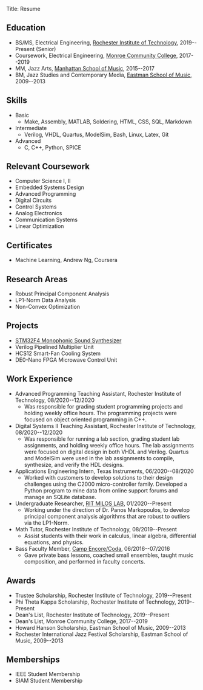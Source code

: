 Title: Resume

## Education

* BS/MS, Electrical Engineering, [Rochester Institute of Technology](https://www.rit.edu/), 2019--Present (Senior)
* Coursework, Electrical Engineering, [Monroe Community College](https://www.monroecc.edu/), 2017--2019
* MM, Jazz Arts, [Manhattan School of Music](https://www.msmnyc.edu/), 2015--2017
* BM, Jazz Studies and Contemporary Media, [Eastman School of Music](https://www.esm.rochester.edu/), 2009--2013

## Skills

* Basic
    * Make, Assembly, MATLAB, Soldering, HTML, CSS, SQL, Markdown
* Intermediate
    * Verilog, VHDL, Quartus, ModelSim, Bash, Linux, Latex, Git
* Advanced
    * C, C++, Python, SPICE

## Relevant Coursework

* Computer Science I, II
* Embedded Systems Design
* Advanced Programming
* Digital Circuits
* Control Systems
* Analog Electronics
* Communication Systems
* Linear Optimization

## Certificates

* Machine Learning, Andrew Ng, Coursera

## Research Areas

* Robust Principal Component Analysis
* LP1-Norm Data Analysis
* Non-Convex Optimization

## Projects

* [STM32F4 Monophonic Sound Synthesizer](https://github.com/kolazojar/arm_mono_synth/)
* Verilog Pipelined Multiplier Unit
* HCS12 Smart-Fan Cooling System
* DE0-Nano FPGA Microwave Control Unit

## Work Experience

* Advanced Programming Teaching Assistant, Rochester Institute of Technology, 08/2020--12/2020
    * Was responsible for grading student programming projects and holding weekly office hours. The programming projects were focused on object oriented programming in C++.
* Digital Systems II Teaching Assistant, Rochester Institute of Technology, 08/2020--12/2020
    * Was responsible for running a lab section, grading student lab assignments, and holding weekly office hours. The lab assignments were focused on digital design in both VHDL and Verilog. Quartus and ModelSim were used in the lab assignments to compile, synthesize, and verify the HDL designs.
* Applications Engineering Intern, Texas Instruments, 06/2020--08/2020
    * Worked with customers to develop solutions to their design challenges using the C2000 micro-controller family. Developed a Python program to mine data from online support forums and manage an SQLite database.
* Undergraduate Researcher, [RIT MILOS LAB](https://sites.google.com/view/miloslab/), 01/2020--Present
    * Working under the direction of Dr. Panos Markopoulos, to develop principal component analysis algorithms that are robust to outliers via the LP1-Norm.
* Math Tutor, Rochester Institute of Technology, 08/2019--Present
    * Assist students with their work in calculus, linear algebra, differential equations, and physics.
* Bass Faculty Member, [Camp Encore/Coda](https://www.encore-coda.com/), 06/2016--07/2016
    * Gave private bass lessons, coached small ensembles, taught music composition, and performed in faculty concerts.

## Awards

* Trustee Scholarship, Rochester Institute of Technology, 2019--Present
* Phi Theta Kappa Scholarship, Rochester Institute of Technology, 2019--Present
* Dean's List, Rochester Institute of Technology, 2019--Present
* Dean's List, Monroe Community College, 2017--2019
* Howard Hanson Scholarship, Eastman School of Music, 2009--2013
* Rochester International Jazz Festival Scholarship, Eastman School of Music, 2009--2013

## Memberships

* IEEE Student Membership
* SIAM Student Membership
